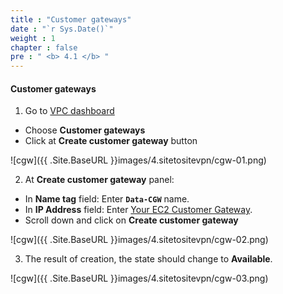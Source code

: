 ```yaml
---
title : "Customer gateways"
date : "`r Sys.Date()`"
weight : 1
chapter : false
pre : " <b> 4.1 </b> "
---
```


#### Customer gateways

1. Go to [VPC dashboard](https://console.aws.amazon.com/vpcconsole/)
  + Choose **Customer gateways**
  + Click at **Create customer gateway** button

![cgw]({{ .Site.BaseURL }}images/4.sitetositevpn/cgw-01.png)

2. At **Create customer gateway** panel:
  + In **Name tag** field: Enter **`Data-CGW`** name.
  + In **IP Address** field: Enter [Your EC2 Customer Gateway](/3-DataServer/3.6-createec2#public-customer-gateway-ip).
  + Scroll down and click on **Create customer gateway**


 
![cgw]({{ .Site.BaseURL }}images/4.sitetositevpn/cgw-02.png)

3. The result of creation, the state should change to **Available**.
 
![cgw]({{ .Site.BaseURL }}images/4.sitetositevpn/cgw-03.png)
